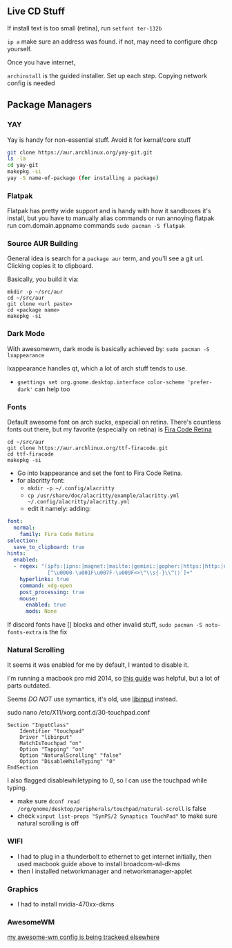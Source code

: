 ## Live CD Stuff

If install text is too small (retina), 
run `setfont ter-132b`

`ip a` make sure an address was found. if not, may need to configure dhcp yourself.

Once you have internet, 

`archinstall` is the guided installer. Set up each step. Copying network config is needed

## Package Managers

### YAY

Yay is handy for non-essential stuff. Avoid it for kernal/core stuff
```sh
git clone https://aur.archlinux.org/yay-git.git
ls -la
cd yay-git
makepkg -si
yay -S name-of-package (for installing a package)
```

### Flatpak

Flatpak has pretty wide support and is handy with how it sandboxes it's install, but you have to manually alias commands or run annoying flatpak run com.domain.appname commands
`sudo pacman -S flatpak`

### Source AUR Building

General idea is search for a `package aur` term, and you'll see a git url. Clicking copies it to clipboard.

Basically, you build it via:
```
mkdir -p ~/src/aur
cd ~/src/aur
git clone <url paste>
cd <package name>
makepkg -si
```

### Dark Mode

With awesomewm, dark mode is basically achieved by:
`sudo pacman -S lxappearance`

lxappearance handles qt, which a lot of arch stuff tends to use.
- `gsettings set org.gnome.desktop.interface color-scheme 'prefer-dark'` can help too


### Fonts
Default awesome font on arch sucks, especiall on retina. There's countless fonts out there, but my favorite (especially on retina) is [Fira Code Retina](https://aur.archlinux.org/packages/ttf-firacode)
```
cd ~/src/aur
git clone https://aur.archlinux.org/ttf-firacode.git
cd ttf-firacode
makepkg -si
```
- Go into lxappearance and set the font to Fira Code Retina.
- for alacritty font:
  - `mkdir -p ~/.config/alacritty`
  - `cp /usr/share/doc/alacritty/example/alacritty.yml ~/.config/alacritty/alacritty.yml`
  - edit it namely: adding:
```yaml
font:
  normal:
    family: Fira Code Retina
selection:
  save_to_clipboard: true
hints:
  enabled:
  - regex: "(ipfs:|ipns:|magnet:|mailto:|gemini:|gopher:|https:|http:|news:|file:|git:|ssh:|ftp:)\
             [^\u0000-\u001F\u007F-\u009F<>\"\\s{-}\\^⟨⟩`]+"
    hyperlinks: true
    command: xdg-open
    post_processing: true
    mouse:
      enabled: true
      mods: None
```

If discord fonts have [] blocks and other invalid stuff,
`sudo pacman -S noto-fonts-extra` is the fix

### Natural Scrolling

It seems it was enabled for me by default, I wanted to disable it.

I'm running a macbook pro mid 2014, so [this guide](https://wiki.archlinux.org/title/MacBookPro11,x) was helpful, but a lot of parts outdated.

Seems *DO NOT* use symantics, it's old, use [libinput](https://wiki.archlinux.org/title/Libinput) instead.

sudo nano /etc/X11/xorg.conf.d/30-touchpad.conf
```
Section "InputClass"
    Identifier "touchpad"
    Driver "libinput"
    MatchIsTouchpad "on"
    Option "Tapping" "on"
    Option "NaturalScrolling" "false"
    Option "DisableWhileTyping" "0"
EndSection
```
I also flagged disablewhiletyping to 0, so I can use the touchpad while typing.
- make sure `dconf read /org/gnome/desktop/peripherals/touchpad/natural-scroll` is false
- check `xinput list-props "SynPS/2 Synaptics TouchPad"` to make sure natural scrolling is off

### WIFI
- I had to plug in a thunderbolt to ethernet to get internet initially, then used macbook guide above to install broadcom-wl-dkms
- then I installed networkmanager and networkmanager-applet

### Graphics
- I had to install nvidia-470xx-dkms


### AwesomeWM

[my awesome-wm config is being trackeed elsewhere](https://github.com/xackery/awesome-wm)